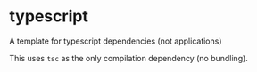 # typescript

A template for typescript dependencies (not applications)

This uses `tsc` as the only compilation dependency (no bundling).

